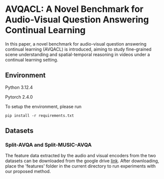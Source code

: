 # AVQACL: A Novel Benchmark for Audio-Visual Question Answering Continual Learning

In this paper, a novel benchmark for audio-visual question answering continual learning (AVQACL) is introduced, aiming to study fine-grained scene understanding
and spatial-temporal reasoning in videos under a continual learning setting. 

[//]: # (and propose a method <b>AV-CIL</b>. [[paper]&#40;https://arxiv.org/pdf/2308.11073.pdf&#41;])

[//]: # (<div align="center">)

[//]: # (  <img width="100%" alt="AV-CIL" src="images/model.jpg">)

[//]: # (</div>)

[//]: # ()

## Environment

Python 3.12.4

Pytorch 2.4.0

To setup the environment, please run

```
pip install -r requirements.txt
```

## Datasets

### Split-AVQA and Split-MUSIC-AVQA


The feature data extracted by the audio and visual encoders from the two datasets can be downloaded 
from the google drive [link](https://drive.google.com/open?id=1FjKwe79e0u96vdjIVwfRQ1V6SoDHe7kK). After downloading, place the 'features' folder in the current directory 
to run experiments with our proposed method.

